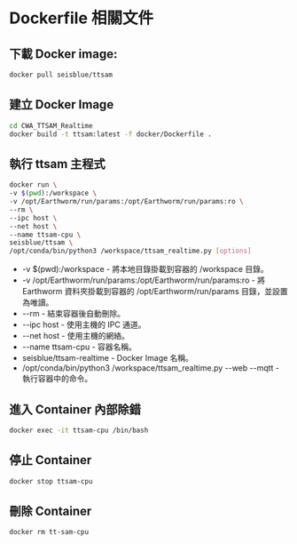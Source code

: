 # Dockerfile 相關文件

## 下載 Docker image:
```sh
docker pull seisblue/ttsam
```

## 建立 Docker Image

```bash
cd CWA_TTSAM_Realtime
docker build -t ttsam:latest -f docker/Dockerfile .
```

## 執行 ttsam 主程式

```bash
docker run \
-v $(pwd):/workspace \
-v /opt/Earthworm/run/params:/opt/Earthworm/run/params:ro \
--rm \
--ipc host \
--net host \
--name ttsam-cpu \
seisblue/ttsam \
/opt/conda/bin/python3 /workspace/ttsam_realtime.py [options]
```
- -v $(pwd):/workspace - 將本地目錄掛載到容器的 /workspace 目錄。
- -v /opt/Earthworm/run/params:/opt/Earthworm/run/params:ro - 將 Earthworm 資料夾掛載到容器的 /opt/Earthworm/run/params 目錄，並設置為唯讀。
- --rm - 結束容器後自動刪除。
- --ipc host - 使用主機的 IPC 通道。
- --net host - 使用主機的網絡。
- --name ttsam-cpu - 容器名稱。
- seisblue/ttsam-realtime - Docker Image 名稱。
- /opt/conda/bin/python3 /workspace/ttsam_realtime.py --web --mqtt - 執行容器中的命令。

## 進入 Container 內部除錯

```bash
docker exec -it ttsam-cpu /bin/bash
```

## 停止 Container

```bash
docker stop ttsam-cpu
```

## 刪除 Container

```bash
docker rm tt-sam-cpu
```
